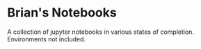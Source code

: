 # Brian's Notebooks

A collection of jupyter notebooks in various states of completion. Environments not included.
